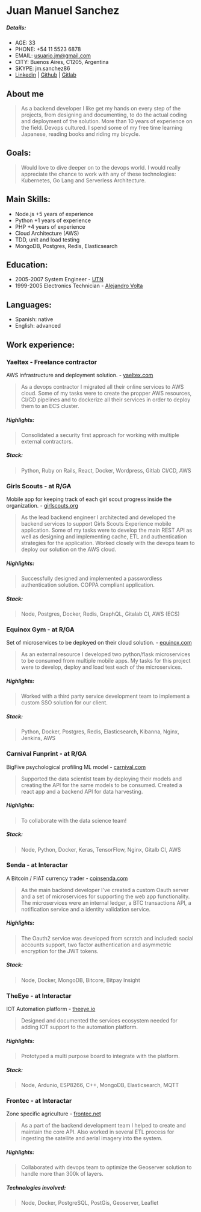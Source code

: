 # Juan Manuel Sanchez

##### Details:
- AGE: 33
- PHONE: +54 11 5523 6878
- EMAIL: usuario.jm@gmail.com
- CITY: Buenos Aires, C1205, Argentina
- SKYPE: jm.sanchez86
- [Linkedin](https://www.linkedin.com/in/usuariojm/) | [Github](https://github.com/JuanMsanchez) | [Gitlab](https://gitlab.com/invad3r)

## About me
  > As a backend developer I like get my hands on every step of the projects, from designing and documenting, to do the actual coding and deployment of the solution. More than 10 years of experience on the field. Devops cultured.
  I spend some of my free time learning Japanese, reading books and riding my bicycle.

## Goals:
 > Would love to dive deeper on to the devops world. I would really appreciate the chance to work with any of these technologies: Kubernetes, Go Lang and Serverless Architecture.

## Main Skills:   
- Node.js +5 years of experience
- Python +1 years of experience
- PHP +4 years of experience
- Cloud Architecture (AWS)
- TDD, unit and load testing
- MongoDB, Postgres, Redis, Elasticsearch

## Education:
- 2005-2007 System Engineer - [UTN](https://utn.edu.ar)
- 1999-2005 Electronics Technician - [Alejandro Volta](http://alejandrovolta.edu.ar/)

## Languages:
- Spanish: native
- English: advanced

## Work experience:

### Yaeltex - Freelance contractor
AWS infrastructure and deployment solution. - [yaeltex.com](https://factory.yaeltex.com)
> As a devops contractor I migrated all their online services to AWS cloud. Some of my tasks were to create the propper AWS resources, CI/CD pipelines and to dockerize all their services in order to deploy them to an ECS cluster.

##### Highlights:
> Consolidated a security first approach for working with multiple external contractors.

##### Stack:
> Python, Ruby on Rails, React, Docker, Wordpress, Gitlab CI/CD, AWS

### Girls Scouts - at R/GA
Mobile app for keeping track of each girl scout progress inside the organization. - [girlscouts.org](http://girlscouts.org)
> As the lead backend engineer I architected and developed the backend services to support Girls Scouts Experience mobile application.
Some of my tasks were to develop the main REST API as well as designing and implementing cache, ETL and authentication strategies for the application. Worked closely with the devops team to deploy our solution on the AWS cloud.

##### Highlights:
> Successfully designed and implemented a passwordless authentication solution. COPPA compliant application.

##### Stack:
> Node, Postgres, Docker, Redis, GraphQL, Gitalab CI, AWS (ECS)

### Equinox Gym - at R/GA
Set of microservices to be deployed on their cloud solution. - [equinox.com](https://www.equinox.com/)
> As an external resource I developed two python/flask microservices to be consumed from multiple mobile apps.
My tasks for this project were to develop, deploy and load test each of the microservices.

##### Highlights:
> Worked with a third party service development team to implement a custom SSO solution for our client.

##### Stack:
> Python, Docker, Postgres, Redis, Elasticsearch, Kibanna, Nginx, Jenkins, AWS

### Carnival Funprint - at R/GA
BigFive psychological profiling ML model - [carnival.com](https://www.carnival.com)
> Supported the data scientist team by deploying their models and creating the API for the same models to be consumed. Created a react app and a backend API for data harvesting.

##### Highlights:
> To collaborate with the data science team!

##### Stack:
> Node, Python, Docker, Keras, TensorFlow, Nginx, Gitalb CI, AWS

### Senda - at Interactar
A Bitcoin / FIAT currency trader - [coinsenda.com](https://coinsenda.com)
> As the main backend developer I've created a custom Oauth server and a set of microservices for supporting the web app functionality.
The microservices were an internal ledger, a BTC transactions API, a notification service and a identity validation service.

##### Highlights:
> The Oauth2 service was developed from scratch and included: social accounts support, two factor authentication and asymmetric encryption for the JWT tokens.

##### Stack:
> Node, Docker, MongoDB, Bitcore, Bitpay Insight

### TheEye - at Interactar
IOT Automation platform - [theeye.io](https://theeye.io/)
> Designed and documented the services ecosystem needed for adding IOT support to the automation platform.

##### Highlights:
> Prototyped a multi purpose board to integrate with the platform.

##### Stack:
> Node, Ardunio, ESP8266, C++, MongoDB, Elasticsearch, MQTT

### Frontec - at Interactar
Zone specific agriculture - [frontec.net](http://frontec.net/)
> As a part of the backend development team I helped to create and maintain the core API.
Also worked in several ETL process for ingesting the satellite and aerial imagery into the system.

##### Highlights:
> Collaborated with devops team to optimize the Geoserver solution to handle more than 300k of layers.

##### Technologies involved:
> Node, Docker, PostgreSQL, PostGis, Geoserver, Leaflet
